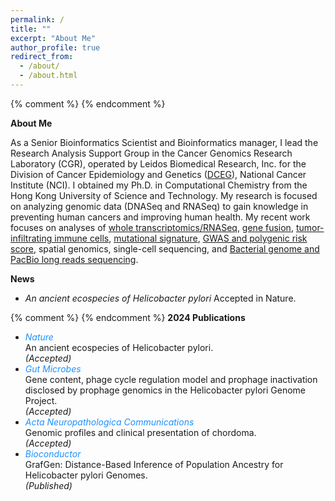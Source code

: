 ```yaml
---
permalink: /
title: ""
excerpt: "About Me"
author_profile: true
redirect_from: 
  - /about/
  - /about.html
---
```

{% comment %} {% endcomment %}

<p><b>About Me</b></p>

<p>As a Senior Bioinformatics Scientist and Bioinformatics manager, I lead the Research Analysis Support Group in the Cancer Genomics Research Laboratory (CGR), operated by Leidos Biomedical Research, Inc. for the Division of Cancer Epidemiology and Genetics (<a href="https://dceg2.cancer.gov/cgi-bin/Personnel.pl?1=ALL" target="_blank">DCEG</a>), National Cancer Institute (NCI). I obtained my Ph.D. in Computational Chemistry from the Hong Kong University of Science and Technology. My research is focused on analyzing genomic data (DNASeq and RNASeq) to gain knowledge in preventing human cancers and improving human health. My recent work focuses on analyses of <a href="https://wangdi2016.github.io/publication/2023-NatComm" target="_blank">whole transcriptomics/RNASeq</a>, <a href="https://wangdi2016.github.io/publication/2021-J-Hepatol" target="_blank">gene fusion</a>, <a href="https://wangdi2016.github.io/publication/2019-BCR" target="_blank">tumor-infiltrating immune cells</a>, <a href="https://wangdi2016.github.io/publication/2023-NatComm" target="_blank">mutational signature</a>, <a href="https://wangdi2016.github.io/publication/2024-CRC-PLCO" target="_blank"> GWAS and polygenic risk score</a>, spatial genomics, single-cell sequencing, and <a href="https://wangdi2016.github.io/publication/2023-NatComm" target="_blank">Bacterial genome and PacBio long reads sequencing</a>.</p>

<p><b>News</b></p>

<ul>
<li><em>An ancient ecospecies of Helicobacter pylori</em> Accepted in Nature.</li>
</ul>

{% comment %}
{% endcomment %}
<b>2024  Publications</b>
<ul>
<li><i style="color:DodgerBlue;">Nature</i><br>  
An ancient ecospecies of Helicobacter pylori.<br><em>(Accepted)</em> </li>
<li><i style="color:DodgerBlue;">Gut Microbes</i><br>
Gene content, phage cycle regulation model and prophage inactivation disclosed by prophage genomics in the Helicobacter pylori Genome Project.<br><em>(Accepted)</em></li>
<li><i style="color:DodgerBlue;">Acta Neuropathologica Communications</i><br>
Genomic profiles and clinical presentation of chordoma.<br><em>(Accepted)</em></li>
<li><i style="color:DodgerBlue;">Bioconductor</i><br>
GrafGen: Distance-Based Inference of Population Ancestry for Helicobacter pylori Genomes.<br><em>(Published)</em></li>
</ul>  

<!-- Google tag (gtag.js)
<script async src="https://www.googletagmanager.com/gtag/js?id=G-RWM39QLMPF"></script>
<script>
  window.dataLayer = window.dataLayer || [];
  function gtag(){dataLayer.push(arguments);}
  gtag('js', new Date());

  gtag('config', 'G-RWM39QLMPF');
</script>
-->

